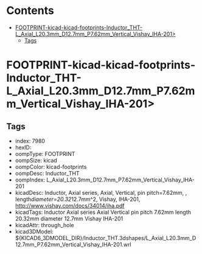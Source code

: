 



Contents
========

* [FOOTPRINT-kicad-kicad-footprints-Inductor_THT-L_Axial_L20.3mm_D12.7mm_P7.62mm_Vertical_Vishay_IHA-201>](#footprint-kicad-kicad-footprints-inductor_tht-l_axial_l203mm_d127mm_p762mm_vertical_vishay_iha-201)
	* [Tags](#tags)

# FOOTPRINT-kicad-kicad-footprints-Inductor_THT-L_Axial_L20.3mm_D12.7mm_P7.62mm_Vertical_Vishay_IHA-201>

## Tags

- index: 7980
- hexID: 
- oompType: FOOTPRINT
- oompSize: kicad
- oompColor: kicad-footprints
- oompDesc: Inductor_THT
- oompIndex: L_Axial_L20.3mm_D12.7mm_P7.62mm_Vertical_Vishay_IHA-201
- kicadDesc: Inductor, Axial series, Axial, Vertical, pin pitch=7.62mm, , length*diameter=20.32*12.7mm^2, Vishay, IHA-201, http://www.vishay.com/docs/34014/iha.pdf
- kicadTags: Inductor Axial series Axial Vertical pin pitch 7.62mm  length 20.32mm diameter 12.7mm Vishay IHA-201
- kicadAttr: through_hole
- kicad3DModel: ${KICAD6_3DMODEL_DIR}/Inductor_THT.3dshapes/L_Axial_L20.3mm_D12.7mm_P7.62mm_Vertical_Vishay_IHA-201.wrl
